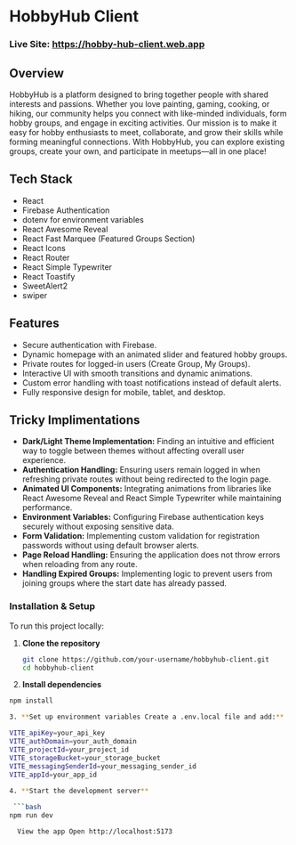 # HobbyHub Client

### Live Site: https://hobby-hub-client.web.app

## Overview

HobbyHub is a platform designed to bring together people with shared
interests and passions. Whether you love painting, gaming, cooking, or
hiking, our community helps you connect with like-minded individuals,
form hobby groups, and engage in exciting activities. Our mission is to make it easy for hobby enthusiasts to meet,
collaborate, and grow their skills while forming meaningful
connections. With HobbyHub, you can explore existing groups, create
your own, and participate in meetups—all in one place!

## Tech Stack

- React
- Firebase Authentication
- dotenv for environment variables
- React Awesome Reveal
- React Fast Marquee (Featured Groups Section)
- React Icons
- React Router
- React Simple Typewriter
- React Toastify
- SweetAlert2
- swiper

## Features

- Secure authentication with Firebase.
- Dynamic homepage with an animated slider and featured hobby groups.
- Private routes for logged-in users (Create Group, My Groups).
- Interactive UI with smooth transitions and dynamic animations.
- Custom error handling with toast notifications instead of default alerts.
- Fully responsive design for mobile, tablet, and desktop.

## Tricky Implimentations

- **Dark/Light Theme Implementation:** Finding an intuitive and efficient way to toggle between themes without affecting overall user experience.
- **Authentication Handling:** Ensuring users remain logged in when refreshing private routes without being redirected to the login page.
- **Animated UI Components:** Integrating animations from libraries like React Awesome Reveal and React Simple Typewriter while maintaining performance.
- **Environment Variables:** Configuring Firebase authentication keys securely without exposing sensitive data.
- **Form Validation:** Implementing custom validation for registration passwords without using default browser alerts.
- **Page Reload Handling:** Ensuring the application does not throw errors when reloading from any route.
- **Handling Expired Groups:** Implementing logic to prevent users from joining groups where the start date has already passed.

### Installation & Setup

To run this project locally:

1. **Clone the repository**
   ```bash
   git clone https://github.com/your-username/hobbyhub-client.git
   cd hobbyhub-client
   
 2. **Install dependencies**
``` bash
npm install

3. **Set up environment variables Create a .env.local file and add:**

VITE_apiKey=your_api_key
VITE_authDomain=your_auth_domain
VITE_projectId=your_project_id
VITE_storageBucket=your_storage_bucket
VITE_messagingSenderId=your_messaging_sender_id
VITE_appId=your_app_id
        
4. **Start the development server**

 ```bash
npm run dev

  View the app Open http://localhost:5173


